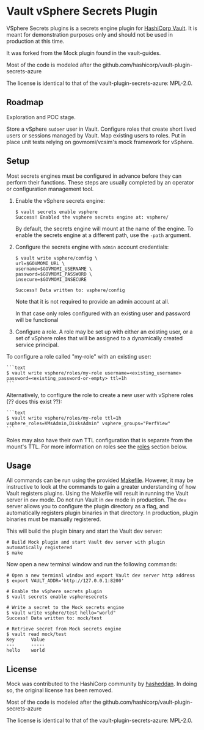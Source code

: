 # Vault vSphere Secrets Plugin

VSphere Secrets plugins is a secrets engine plugin for [HashiCorp Vault](https://www.vaultproject.io/). It is meant for demonstration purposes only and should not be used in production at this time.

It was forked from the Mock plugin found in the vault-guides.

Most of the code is modeled after the github.com/hashicorp/vault-plugin-secrets-azure

The license is identical to that of the vault-plugin-secrets-azure: MPL-2.0.

## Roadmap

Exploration and POC stage.

Store a vSphere `sudoer` user in Vault.
Configure roles that create short lived users or sessions managed by Vault.
Map existing users to roles.
Put in place unit tests relying on govmomi/vcsim's mock framework for vSphere.

## Setup

Most secrets engines must be configured in advance before they can perform their
functions. These steps are usually completed by an operator or configuration
management tool.

1. Enable the vSphere secrets engine:

    ```text
    $ vault secrets enable vsphere
    Success! Enabled the vsphere secrets engine at: vsphere/
    ```

    By default, the secrets engine will mount at the name of the engine. To
    enable the secrets engine at a different path, use the `-path` argument.

1. Configure the secrets engine with `admin` account credentials:

    ```text
    $ vault write vsphere/config \
    url=$GOVMOMI_URL \
    username=$GOVMOMI_USERNAME \
    password=$GOVMOMI_PASSWORD \
    insecure=$GOVMOMI_INSECURE

    Success! Data written to: vsphere/config
    ```

    Note that it is not required to provide an admin account at all.

    In that case only roles configured with an existing user and password will be functional

2. Configure a role. A role may be set up with either an existing user, or
a set of vSphere roles that will be assigned to a dynamically created service principal.

To configure a role called "my-role" with an existing user:

    ```text
    $ vault write vsphere/roles/my-role username=<existing_username> password=<existing_password-or-empty> ttl=1h
    ```

Alternatively, to configure the role to create a new user with vSphere roles (?? does this exist ??):

    ```text
    $ vault write vsphere/roles/my-role ttl=1h vsphere_roles=VMsAdmin,DisksAdmin" vsphere_groups="PerfView"
    ```

Roles may also have their own TTL configuration that is separate from the mount's
TTL. For more information on roles see the [roles](#roles) section below.



## Usage

All commands can be run using the provided [Makefile](./Makefile). However, it may be instructive to look at the commands to gain a greater understanding of how Vault registers plugins. Using the Makefile will result in running the Vault server in `dev` mode. Do not run Vault in `dev` mode in production. The `dev` server allows you to configure the plugin directory as a flag, and automatically registers plugin binaries in that directory. In production, plugin binaries must be manually registered.

This will build the plugin binary and start the Vault dev server:
```
# Build Mock plugin and start Vault dev server with plugin automatically registered
$ make
```

Now open a new terminal window and run the following commands:
```
# Open a new terminal window and export Vault dev server http address
$ export VAULT_ADDR='http://127.0.0.1:8200'

# Enable the vSphere secrets plugin
$ vault secrets enable vspheresecrets

# Write a secret to the Mock secrets engine
$ vault write vsphere/test hello="world"
Success! Data written to: mock/test

# Retrieve secret from Mock secrets engine
$ vault read mock/test
Key      Value
---      -----
hello    world
```

## License

Mock was contributed to the HashiCorp community by [hasheddan](https://github.com/hasheddan/vault-plugin-secrets-covert). In doing so, the original license has been removed.

Most of the code is modeled after the github.com/hashicorp/vault-plugin-secrets-azure

The license is identical to that of the vault-plugin-secrets-azure: MPL-2.0.
